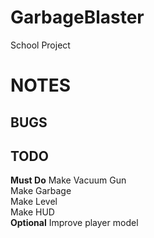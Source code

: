 # GarbageBlaster
School Project
# NOTES
## BUGS
## TODO
**Must Do**
Make Vacuum Gun  
Make Garbage  
Make Level  
Make HUD  
**Optional**
Improve player model